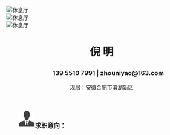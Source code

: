 
<img src="/_Photo/xiuxiting.gif" alt="休息厅"><br>
<img src="/_Photo/VRMuseum.gif" alt="休息厅"><br>
<img src="/_Photo/VRMuseum2.gif" alt="休息厅"><br>











<h1><p align="center">倪 明</p></h1>

<h3><p align="center">&nbsp;&nbsp;&nbsp;&nbsp;&nbsp;&nbsp;&nbsp;&nbsp;&nbsp;139&nbsp;5510&nbsp;7991&nbsp;<b>|</b>&nbsp;zhouniyao@163.com</p></h3>
<p align="center">现居：安徽合肥市滨湖新区</p>
<br>
<h3>&nbsp;&nbsp;&nbsp;&nbsp;&nbsp;&nbsp;&nbsp;&nbsp;<img src="/styles/images/me/info.png" alt="我">求职意向：</h3>

